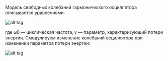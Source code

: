 Модель свободных колебаний гармонического осциллятора описывается уравнениями:

![alt tag](https://github.com/NewDDay/Lessons/blob/master/julia/math_mod/oscillator/2.png?raw=true "")

где 𝜔0 — циклическая частота, 𝛾 — параметр, характеризующий потери энергии. Смодулируем изменение колебаний осциллятора при изменении параметра потери энергии:

![alt tag](https://github.com/NewDDay/Lessons/blob/master/julia/math_mod/oscillator/osc.gif?raw=true "")
